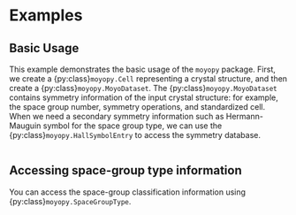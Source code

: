 # Examples

## Basic Usage

This example demonstrates the basic usage of the `moyopy` package.
First, we create a {py:class}`moyopy.Cell` representing a crystal structure, and then create a {py:class}`moyopy.MoyoDataset`.
The {py:class}`moyopy.MoyoDataset` contains symmetry information of the input crystal structure: for example, the space group number, symmetry operations, and standardized cell.
When we need a secondary symmetry information such as Hermann-Mauguin symbol for the space group type, we can use the {py:class}`moyopy.HallSymbolEntry` to access the symmetry database.

```{literalinclude} ../../examples/basic.py
```

## Accessing space-group type information

You can access the space-group classification information using {py:class}`moyopy.SpaceGroupType`.

```{literalinclude} ../../examples/space_group_type.py
```
